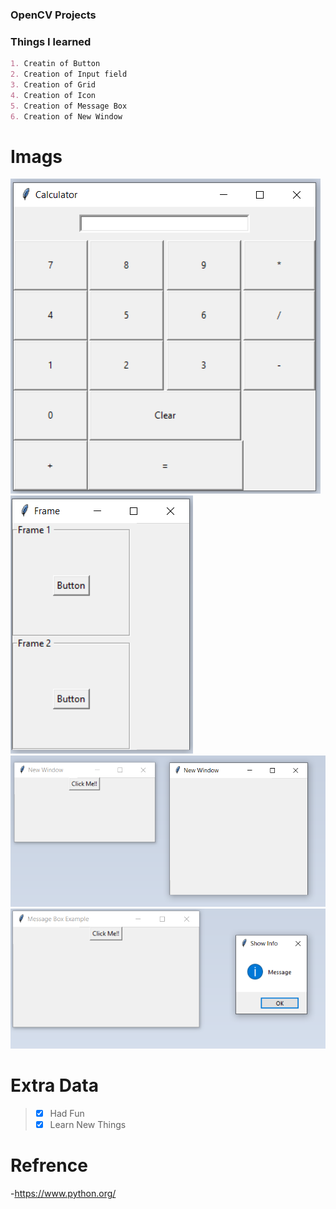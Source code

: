 ### OpenCV Projects

### Things I learned

```markdown
1. Creatin of Button
2. Creation of Input field
3. Creation of Grid
4. Creation of Icon
5. Creation of Message Box
6. Creation of New Window 
```

# Imags 
![Calculator](https://github.com/siddhantjoshi/Thinker/blob/main/tkinker/image/calculator.png)<br>
![Frame](https://github.com/siddhantjoshi/Thinker/blob/main/tkinker/image/Frame.png)<br>
![New Window](https://github.com/siddhantjoshi/Thinker/blob/main/tkinker/image/New%20Window.png)<br>
![Message Box](https://github.com/siddhantjoshi/Thinker/blob/main/tkinker/image/Message%20Box.png)<br>


# Extra Data
>- [x] Had Fun 
>- [x] Learn New Things

# Refrence
-https://www.python.org/
